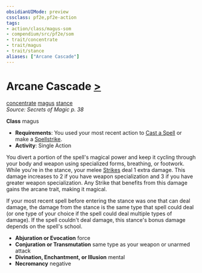 ```yaml
---
obsidianUIMode: preview
cssclass: pf2e,pf2e-action
tags:
- action/class/magus-som
- compendium/src/pf2e/som
- trait/concentrate
- trait/magus
- trait/stance
aliases: ["Arcane Cascade"]
---
```

# Arcane Cascade [>](rules/core-rulebook/chapter-9-playing-the-game.md#Actions "Single Action")
[concentrate](rules/traits/concentrate.md)  [magus](rules/traits/magus-som.md)  [stance](rules/traits/stance.md)  
*Source: Secrets of Magic p. 38*  

**Class** magus
- **Requirements**: You used your most recent action to [Cast a Spell](rules/actions/cast-a-spell.md) or make a [Spellstrike](rules/actions/spellstrike-som.md).
- **Activity**: Single Action

You divert a portion of the spell's magical power and keep it cycling through your body and weapon using specialized forms, breathing, or footwork. While you're in the stance, your melee [Strikes](rules/actions/strike.md) deal 1 extra damage. This damage increases to 2 if you have weapon specialization and 3 if you have greater weapon specialization. Any Strike that benefits from this damage gains the arcane trait, making it magical.

If your most recent spell before entering the stance was one that can deal damage, the damage from the stance is the same type that spell could deal (or one type of your choice if the spell could deal multiple types of damage). If the spell couldn't deal damage, this stance's bonus damage depends on the spell's school.

- **Abjuration or Evocation** force
- **Conjuration or Transmutation** same type as your weapon or unarmed attack
- **Divination, Enchantment, or Illusion** mental
- **Necromancy** negative